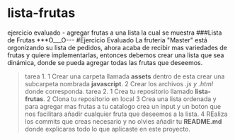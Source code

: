 # lista-frutas
ejercicio evaluado - agregar frutas a una lista la cual se muestra
###Lista de Frutas
***O___O---
#Ejercicio Evaluado
La fruteria "Master" está orgonizando su lista de pedidos, ahora acaba de recibir mas variedades de frutas y quiere implementarlas, entonces debemos crear una lista que sea dinámica, donde se pueda agregar todas las frutas que deseemos.
 > tarea 1.
 1 Crear una carpeta llamada **assets** dentro de esta crear una subcarpeta nombrada **javascript**.
 2 Crear los archivos *.js y .html* donde corresponda.
 >tarea 2.
 1 Crea tu repositorio llamado **lista-frutas**.
 2 Clona tu repositorio en local
 3 Crea una lista ordenada y para agregar mas frutas a tu catalogo crea un input y un boton que nos facilitara añadir  cualquier fruta que deseemos a la lista.
 4 REaliza los commits que creas necesario y no olvies añadir tu **README.md** donde explicaras todo lo que aplicaste en este proyecto.

